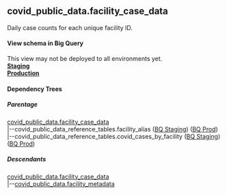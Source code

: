 ## covid_public_data.facility_case_data
Daily case counts for each unique facility ID.

#### View schema in Big Query
This view may not be deployed to all environments yet.<br/>
[**Staging**](https://console.cloud.google.com/bigquery?pli=1&p=recidiviz-staging&page=table&project=recidiviz-staging&d=covid_public_data&t=facility_case_data)
<br/>
[**Production**](https://console.cloud.google.com/bigquery?pli=1&p=recidiviz-123&page=table&project=recidiviz-123&d=covid_public_data&t=facility_case_data)
<br/>

#### Dependency Trees

##### Parentage
[covid_public_data.facility_case_data](../covid_public_data/facility_case_data.md) <br/>
|--covid_public_data_reference_tables.facility_alias ([BQ Staging](https://console.cloud.google.com/bigquery?pli=1&p=recidiviz-staging&page=table&project=recidiviz-staging&d=covid_public_data_reference_tables&t=facility_alias)) ([BQ Prod](https://console.cloud.google.com/bigquery?pli=1&p=recidiviz-123&page=table&project=recidiviz-123&d=covid_public_data_reference_tables&t=facility_alias)) <br/>
|--covid_public_data_reference_tables.covid_cases_by_facility ([BQ Staging](https://console.cloud.google.com/bigquery?pli=1&p=recidiviz-staging&page=table&project=recidiviz-staging&d=covid_public_data_reference_tables&t=covid_cases_by_facility)) ([BQ Prod](https://console.cloud.google.com/bigquery?pli=1&p=recidiviz-123&page=table&project=recidiviz-123&d=covid_public_data_reference_tables&t=covid_cases_by_facility)) <br/>


##### Descendants
[covid_public_data.facility_case_data](../covid_public_data/facility_case_data.md) <br/>
|--[covid_public_data.facility_metadata](../covid_public_data/facility_metadata.md) <br/>

